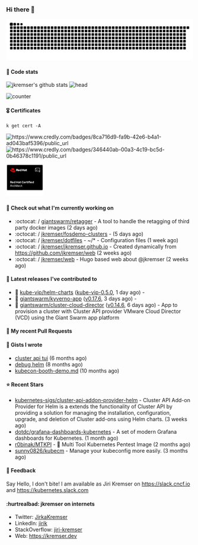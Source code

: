 ### Hi there 👋

<picture>
  <source media="(prefers-color-scheme: dark)" srcset="github-snake-dark.svg" />
  <source media="(prefers-color-scheme: light)" srcset="github-snake.svg" />
  <img alt="github-snake" src="github-snake.svg" />
</picture>

#### 📱 Code stats

![jkremser's github stats](https://github-readme-stats.vercel.app/api?username=jkremser&count_private=true&show_icons=true&hide_border=false&theme=tokyonight&title_color=5bcdec&bg_color=0d1117&border_radius=false) ![head](https://user-images.githubusercontent.com/535866/175570014-71166aaa-95f7-4a4f-869c-93a16481de4e.jpeg)



![counter](https://komarev.com/ghpvc/?username=jkremser&color=5bcdec&style=for-the-badge)

#### 🎖 Certificates
```
k get cert -A
```
<p align="left">
    <a style="text-decoration: none !important;" href="https://www.credly.com/badges/8ca716d9-fa9b-42e6-b4a1-ad043baf5396/public_url">
        <img src="https://training.linuxfoundation.org/wp-content/uploads/2022/11/CKA.png" alt="https://www.credly.com/badges/8ca716d9-fa9b-42e6-b4a1-ad043baf5396/public_url" width="110" height="110"/>
    </a>
    <a style="text-decoration: none !important;" href="https://www.credly.com/badges/346440ab-00a3-4c19-bc5d-0b46378c1191/public_url">
        <img src="https://training.linuxfoundation.org/wp-content/uploads/2022/11/CKS.png" alt="https://www.credly.com/badges/346440ab-00a3-4c19-bc5d-0b46378c1191/public_url" width="110" height="110"/>
    </a>
    <a style="text-decoration: none !important;" href="https://rhtapps.redhat.com/verify/?certId=120-194-022">
        <img src="./rhca.png" alt="https://rhtapps.redhat.com/verify/?certId=120-194-022" width="100" height="100"/>
    </a>
</p>

#### 👷 Check out what I'm currently working on

- :octocat: / [giantswarm/retagger](https://github.com/giantswarm/retagger) - A tool to handle the retagging of third party docker images (2 days ago)
- :octocat: / [jkremser/fosdemo-clusters](https://github.com/jkremser/fosdemo-clusters) -  (5 days ago)
- :octocat: / [jkremser/dotfiles](https://github.com/jkremser/dotfiles) - ~/*  -  Configuration files (1 week ago)
- :octocat: / [jkremser/jkremser.github.io](https://github.com/jkremser/jkremser.github.io) - Created dynamically from https://github.com/jkremser/web (2 weeks ago)
- :octocat: / [jkremser/web](https://github.com/jkremser/web) - Hugo based web about @jkremser (2 weeks ago)

#### 🔭 Latest releases I've contributed to

- 🎉 [kube-vip/helm-charts](https://github.com/kube-vip/helm-charts) ([kube-vip-0.5.0](https://github.com/kube-vip/helm-charts/releases/tag/kube-vip-0.5.0), 1 day ago) - 
- 🎉 [giantswarm/kyverno-app](https://github.com/giantswarm/kyverno-app) ([v0.17.6](https://github.com/giantswarm/kyverno-app/releases/tag/v0.17.6), 3 days ago) - 
- 🎉 [giantswarm/cluster-cloud-director](https://github.com/giantswarm/cluster-cloud-director) ([v0.14.6](https://github.com/giantswarm/cluster-cloud-director/releases/tag/v0.14.6), 6 days ago) - App to provision a cluster with Cluster API provider VMware Cloud Director (VCD) using the Giant Swarm app platform

#### 🔨 My recent Pull Requests


#### 📓 Gists I wrote

- [cluster api tui](https://gist.github.com/176c5bae04a9db8feea0f72217e8eff5) (6 months ago)
- [debug helm](https://gist.github.com/40bc6009eefdea63b57854becf8409a5) (8 months ago)
- [kubecon-booth-demo.md](https://gist.github.com/8ec12c94e4ff2fc8aa0ee0754363a035) (10 months ago)

#### ⭐ Recent Stars

- [kubernetes-sigs/cluster-api-addon-provider-helm](https://github.com/kubernetes-sigs/cluster-api-addon-provider-helm) - Cluster API Add-on Provider for Helm is a extends the functionality of Cluster API by providing a solution for managing the installation, configuration, upgrade, and deletion of Cluster add-ons using Helm charts. (3 weeks ago)
- [dotdc/grafana-dashboards-kubernetes](https://github.com/dotdc/grafana-dashboards-kubernetes) - A set of modern Grafana dashboards for Kubernetes. (1 month ago)
- [r0binak/MTKPI](https://github.com/r0binak/MTKPI) - 🧰 Multi Tool Kubernetes Pentest Image  (2 months ago)
- [sunny0826/kubecm](https://github.com/sunny0826/kubecm) - Manage your kubeconfig more easily. (3 months ago)

#### 💬 Feedback

Say Hello, I don't bite! I am available as Jiri Kremser on https://slack.cncf.io and https://kubernetes.slack.com


#### :hurtrealbad: jkremser on internets

- Twitter: <a href="https://twitter.com/JirkaKremser">JirkaKremser</a>
- LinkedIn: <a href="https://www.linkedin.com/in/jirik/">jirik</a>
- StackOverflow: <a href="https://stackoverflow.com/users/1594980/jiri-kremser">jiri-kremser</a>
- Web: https://kremser.dev
